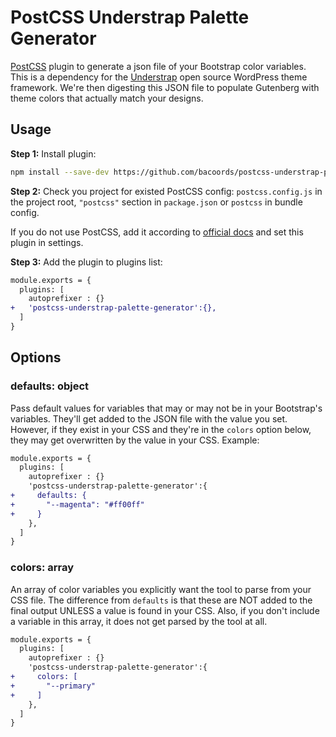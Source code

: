 # PostCSS Understrap Palette Generator

[PostCSS] plugin to generate a json file of your Bootstrap color variables. This is a dependency for the [Understrap] open source WordPress theme framework. We're then digesting this JSON file to populate Gutenberg with theme colors that actually match your designs.

[PostCSS]: https://github.com/postcss/postcss

[Understrap]: https://github.com/understrap/understrap

## Usage

**Step 1:** Install plugin:

```sh
npm install --save-dev https://github.com/bacoords/postcss-understrap-palette-generator
```

**Step 2:** Check you project for existed PostCSS config: `postcss.config.js`
in the project root, `"postcss"` section in `package.json`
or `postcss` in bundle config.

If you do not use PostCSS, add it according to [official docs]
and set this plugin in settings.

**Step 3:** Add the plugin to plugins list:

```diff
module.exports = {
  plugins: [
    autoprefixer : {}
+   'postcss-understrap-palette-generator':{},
  ]
}
```

## Options

### defaults: object
Pass default values for variables that may or may not be in your Bootstrap's variables. They'll get added to the JSON file with the value you set. However, if they exist in your CSS and they're in the `colors` option below, they may get overwritten by the value in your CSS. Example:

```diff
module.exports = {
  plugins: [
    autoprefixer : {}
    'postcss-understrap-palette-generator':{
+     defaults: {
+       "--magenta": "#ff00ff"
+     }
    },
  ]
}
```

### colors: array
An array of color variables you explicitly want the tool to parse from your CSS file. The difference from `defaults` is that these are NOT added to the final output UNLESS a value is found in your CSS. Also, if you don't include a variable in this array, it does not get parsed by the tool at all.

```diff
module.exports = {
  plugins: [
    autoprefixer : {}
    'postcss-understrap-palette-generator':{
+     colors: [
+       "--primary"
+     ]
    },
  ]
}
```


[official docs]: https://github.com/postcss/postcss#usage

